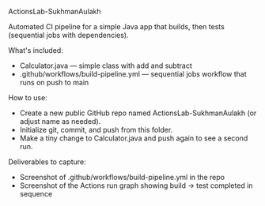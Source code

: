 ActionsLab-SukhmanAulakh

Automated CI pipeline for a simple Java app that builds, then tests (sequential jobs with dependencies).

What's included:
- Calculator.java — simple class with add and subtract
- .github/workflows/build-pipeline.yml — sequential jobs workflow that runs on push to main

How to use:
- Create a new public GitHub repo named ActionsLab-SukhmanAulakh (or adjust name as needed).
- Initialize git, commit, and push from this folder.
- Make a tiny change to Calculator.java and push again to see a second run.

Deliverables to capture:
- Screenshot of .github/workflows/build-pipeline.yml in the repo
- Screenshot of the Actions run graph showing build → test completed in sequence